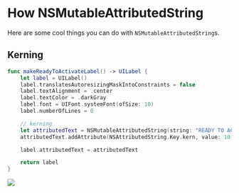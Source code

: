 # How NSMutableAttributedString

Here are some cool things you can do with `NSMutableAttributedString`s.

## Kerning

```swift
func makeReadyToActivateLabel() -> UILabel {
    let label = UILabel()
    label.translatesAutoresizingMaskIntoConstraints = false
    label.textAlignment = .center
    label.textColor = .darkGray
    label.font = UIFont.systemFont(ofSize: 10)
    label.numberOfLines = 0

    // kerning
    let attributedText = NSMutableAttributedString(string: "READY TO ACTIVATE")
    attributedText.addAttribute(NSAttributedString.Key.kern, value: 10, range: NSRange(location: 0, length: attributedText.length - 1))

    label.attributedText = attributedText

    return label
}
```

<img src="https://github.com/jrasmusson/ios-starter-kit/blob/master/howtos/images/kerning.png"/>

